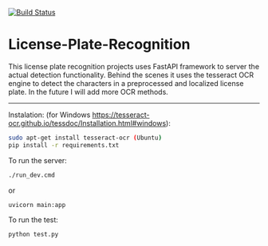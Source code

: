 [![Build Status](https://travis-ci.com/DACUS1995/License-Plate-Recognition.svg?token=EXzDMzSxfmwgYPg9Ttfx&branch=main)](https://travis-ci.com/DACUS1995/License-Plate-Recognition)

# License-Plate-Recognition

This license plate recognition projects uses FastAPI framework to server the actual detection functionality. Behind the scenes it uses the tesseract OCR engine to detect the characters in a preprocessed and localized license plate. In the future I will add more OCR methods.

---

Instalation:
(for Windows https://tesseract-ocr.github.io/tessdoc/Installation.html#windows):
```bash
sudo apt-get install tesseract-ocr (Ubuntu)
pip install -r requirements.txt
```

To run the server:
```bash
./run_dev.cmd
```

or

```bash
uvicorn main:app
```

To run the test:
```python
python test.py
```
